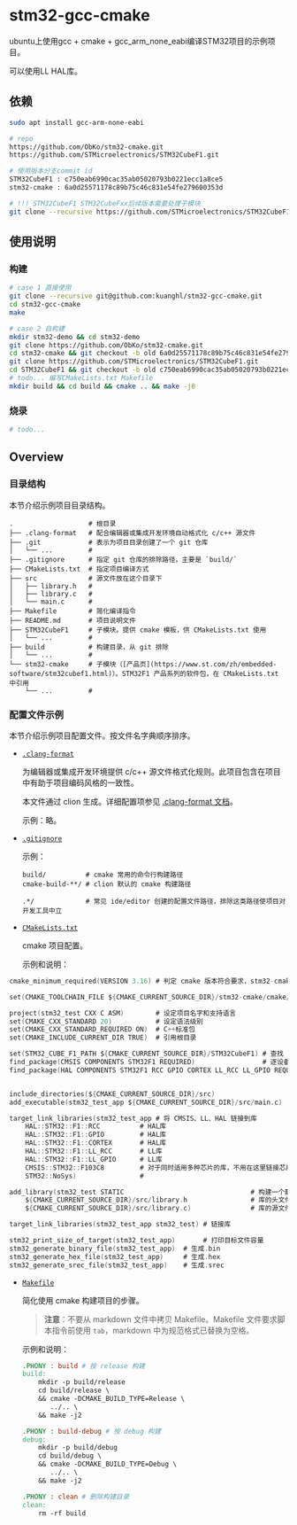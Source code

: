 ﻿# stm32-gcc-cmake

ubuntu上使用gcc + cmake + gcc_arm_none_eabi编译STM32项目的示例项目。

可以使用LL HAL库。

## 依赖

```sh
sudo apt install gcc-arm-none-eabi

# repo
https://github.com/ObKo/stm32-cmake.git
https://github.com/STMicroelectronics/STM32CubeF1.git

# 使用版本分支commit id
STM32CubeF1 : c750eab6990cac35ab05020793b0221ecc1a8ce5
stm32-cmake : 6a0d25571178c89b75c46c831e54fe279600353d

# !!! STM32CubeF1 STM32CubeFxx后续版本需要处理子模块
git clone --recursive https://github.com/STMicroelectronics/STM32CubeF1.git
```

## 使用说明

### 构建
```sh
# case 1 直接使用
git clone --recursive git@github.com:kuanghl/stm32-gcc-cmake.git
cd stm32-gcc-cmake
make

# case 2 自构建
mkdir stm32-demo && cd stm32-demo
git clone https://github.com/ObKo/stm32-cmake.git
cd stm32-cmake && git checkout -b old 6a0d25571178c89b75c46c831e54fe279600353d
git clone https://github.com/STMicroelectronics/STM32CubeF1.git
cd STM32CubeF1 && git checkout -b old c750eab6990cac35ab05020793b0221ecc1a8ce5
# todo... 编写CMakeLists.txt Makefile
mkdir build && cd build && cmake .. && make -j8
```

### 烧录

```sh
# todo...
```


## Overview

### 目录结构

本节介绍示例项目目录结构。

```raw
.                   # 根目录
├── .clang-format   # 配合编辑器或集成开发环境自动格式化 c/c++ 源文件
├── .git            # 表示为项目目录创建了一个 git 仓库
│   └── ...         #
├── .gitignore      # 指定 git 仓库的排除路径，主要是 `build/`
├── CMakeLists.txt  # 指定项目编译方式
├── src             # 源文件放在这个目录下
│   ├── library.h   #
│   ├── library.c   #
│   └── main.c      #
├── Makefile        # 简化编译指令
├── README.md       # 项目说明文件
├── STM32CubeF1     # 子模块。提供 cmake 模板，供 CMakeLists.txt 使用
│   └── ...         #
├── build           # 构建目录，从 git 排除
│   └── ...         #
└── stm32-cmake     # 子模块（[产品页](https://www.st.com/zh/embedded-software/stm32cubef1.html)）。STM32F1 产品系列的软件包，在 CMakeLists.txt 中引用
    └── ...         #
```

### 配置文件示例

本节介绍示例项目配置文件。按文件名字典顺序排序。

- [`.clang-format`](.clang-format)

  为编辑器或集成开发环境提供 c/c++ 源文件格式化规则。此项目包含在项目中有助于项目编码风格的一致性。

  本文件通过 clion 生成。详细配置项参见 [.clang-format 文档](https://clang.llvm.org/docs/ClangFormat.html)。

  示例：略。

- [`.gitignore`](.gitignore)

  示例：

  ```.gitignore
  build/          # cmake 常用的命令行构建路径
  cmake-build-**/ # clion 默认的 cmake 构建路径

  .*/             # 常见 ide/editor 创建的配置文件路径，排除这类路径使项目对开发工具中立
  ```

- [`CMakeLists.txt`](CMakeLists.txt)

  cmake 项目配置。

  示例和说明：

```c
cmake_minimum_required(VERSION 3.16) # 判定 cmake 版本符合要求，stm32-cmake 模块本身要求至少 3.16

set(CMAKE_TOOLCHAIN_FILE ${CMAKE_CURRENT_SOURCE_DIR}/stm32-cmake/cmake/stm32_gcc.cmake)  # 引用 stm32-cmake

project(stm32_test CXX C ASM)        # 设定项目名字和支持语言
set(CMAKE_CXX_STANDARD 20)           # 设定语法级别
set(CMAKE_CXX_STANDARD_REQUIRED ON)  # C++标准包
set(CMAKE_INCLUDE_CURRENT_DIR TRUE)  # 引用根目录

set(STM32_CUBE_F1_PATH ${CMAKE_CURRENT_SOURCE_DIR}/STM32CubeF1) # 查找 STMCubeF1 库
find_package(CMSIS COMPONENTS STM32F1 REQUIRED)                 # 逐设备引用 CMSIS
find_package(HAL COMPONENTS STM32F1 RCC GPIO CORTEX LL_RCC LL_GPIO REQUIRED) # 逐模块引用 HAL


include_directories(${CMAKE_CURRENT_SOURCE_DIR}/src)                       # 暴露stm32f1xx_hal_conf.h
add_executable(stm32_test_app ${CMAKE_CURRENT_SOURCE_DIR}/src/main.c)      # 一个构建目标,默认生成.elf 

target_link_libraries(stm32_test_app # 将 CMSIS、LL、HAL 链接到库
    HAL::STM32::F1::RCC          # HAL库
    HAL::STM32::F1::GPIO         # HAL库
    HAL::STM32::F1::CORTEX       # HAL库   
    HAL::STM32::F1::LL_RCC       # LL库
    HAL::STM32::F1::LL_GPIO      # LL库
    CMSIS::STM32::F103C8         # 对于同时适用多种芯片的库，不用在这里链接芯片相关库
    STM32::NoSys)                #

add_library(stm32_test STATIC                                # 构建一个静态库。静态库只需要构建一次，可以在多个目标之间复用
    ${CMAKE_CURRENT_SOURCE_DIR}/src/library.h                # 库的头文件，头文件不需要编译，但写在这里 VSCode + CMake 插件才会为其提供正确的高亮和跳转
    ${CMAKE_CURRENT_SOURCE_DIR}/src/library.c)               # 库的源文件，支持 c 

target_link_libraries(stm32_test_app stm32_test) # 链接库

stm32_print_size_of_target(stm32_test_app)       # 打印目标文件容量
stm32_generate_binary_file(stm32_test_app)  # 生成.bin
stm32_generate_hex_file(stm32_test_app)     # 生成.hex
stm32_generate_srec_file(stm32_test_app)    # 生成.srec
```

- [`Makefile`](Makefile)

  简化使用 cmake 构建项目的步骤。

  > **注意**：不要从 markdown 文件中拷贝 Makefile。Makefile 文件要求脚本指令前使用 `tab`，markdown 中为规范格式已替换为空格。

  示例和说明：

  ```Makefile
  .PHONY : build # 按 release 构建
  build:
      mkdir -p build/release
      cd build/release \
      && cmake -DCMAKE_BUILD_TYPE=Release \
         ../.. \
      && make -j2

  .PHONY : build-debug # 按 debug 构建
  debug:
      mkdir -p build/debug
      cd build/debug \
      && cmake -DCMAKE_BUILD_TYPE=Debug \
         ../.. \
      && make -j2

  .PHONY : clean # 删除构建目录
  clean:
      rm -rf build
  ```
